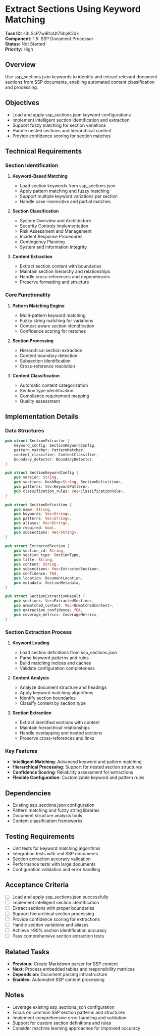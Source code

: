 # Extract Sections Using Keyword Matching

**Task ID:** s3LScP7wiB1oQt7SbpK2dk  
**Component:** 1.5: SSP Document Processor  
**Status:** Not Started  
**Priority:** High  

## Overview

Use ssp_sections.json keywords to identify and extract relevant document sections from SSP documents, enabling automated content classification and processing.

## Objectives

- Load and apply ssp_sections.json keyword configurations
- Implement intelligent section identification and extraction
- Support fuzzy matching for section variations
- Handle nested sections and hierarchical content
- Provide confidence scoring for section matches

## Technical Requirements

### Section Identification
1. **Keyword-Based Matching**
   - Load section keywords from ssp_sections.json
   - Apply pattern matching and fuzzy matching
   - Support multiple keyword variations per section
   - Handle case-insensitive and partial matches

2. **Section Classification**
   - System Overview and Architecture
   - Security Controls Implementation
   - Risk Assessment and Management
   - Incident Response Procedures
   - Contingency Planning
   - System and Information Integrity

3. **Content Extraction**
   - Extract section content with boundaries
   - Maintain section hierarchy and relationships
   - Handle cross-references and dependencies
   - Preserve formatting and structure

### Core Functionality
1. **Pattern Matching Engine**
   - Multi-pattern keyword matching
   - Fuzzy string matching for variations
   - Context-aware section identification
   - Confidence scoring for matches

2. **Section Processing**
   - Hierarchical section extraction
   - Content boundary detection
   - Subsection identification
   - Cross-reference resolution

3. **Content Classification**
   - Automatic content categorization
   - Section type identification
   - Compliance requirement mapping
   - Quality assessment

## Implementation Details

### Data Structures
```rust
pub struct SectionExtractor {
    keyword_config: SectionKeywordConfig,
    pattern_matcher: PatternMatcher,
    content_classifier: ContentClassifier,
    boundary_detector: BoundaryDetector,
}

pub struct SectionKeywordConfig {
    pub version: String,
    pub sections: HashMap<String, SectionDefinition>,
    pub patterns: Vec<KeywordPattern>,
    pub classification_rules: Vec<ClassificationRule>,
}

pub struct SectionDefinition {
    pub name: String,
    pub keywords: Vec<String>,
    pub patterns: Vec<String>,
    pub aliases: Vec<String>,
    pub required: bool,
    pub subsections: Vec<String>,
}

pub struct ExtractedSection {
    pub section_id: String,
    pub section_type: SectionType,
    pub title: String,
    pub content: String,
    pub subsections: Vec<ExtractedSection>,
    pub confidence: f64,
    pub location: DocumentLocation,
    pub metadata: SectionMetadata,
}

pub struct SectionExtractionResult {
    pub sections: Vec<ExtractedSection>,
    pub unmatched_content: Vec<UnmatchedContent>,
    pub extraction_confidence: f64,
    pub coverage_metrics: CoverageMetrics,
}
```

### Section Extraction Process
1. **Keyword Loading**
   - Load section definitions from ssp_sections.json
   - Parse keyword patterns and rules
   - Build matching indices and caches
   - Validate configuration completeness

2. **Content Analysis**
   - Analyze document structure and headings
   - Apply keyword matching algorithms
   - Identify section boundaries
   - Classify content by section type

3. **Section Extraction**
   - Extract identified sections with content
   - Maintain hierarchical relationships
   - Handle overlapping and nested sections
   - Preserve cross-references and links

### Key Features
- **Intelligent Matching**: Advanced keyword and pattern matching
- **Hierarchical Processing**: Support for nested section structures
- **Confidence Scoring**: Reliability assessment for extractions
- **Flexible Configuration**: Customizable keyword and pattern rules

## Dependencies

- Existing ssp_sections.json configuration
- Pattern matching and fuzzy string libraries
- Document structure analysis tools
- Content classification frameworks

## Testing Requirements

- Unit tests for keyword matching algorithms
- Integration tests with real SSP documents
- Section extraction accuracy validation
- Performance tests with large documents
- Configuration validation and error handling

## Acceptance Criteria

- [ ] Load and apply ssp_sections.json successfully
- [ ] Implement intelligent section identification
- [ ] Extract sections with proper boundaries
- [ ] Support hierarchical section processing
- [ ] Provide confidence scoring for extractions
- [ ] Handle section variations and aliases
- [ ] Achieve >90% section identification accuracy
- [ ] Pass comprehensive section extraction tests

## Related Tasks

- **Previous:** Create Markdown parser for SSP content
- **Next:** Process embedded tables and responsibility matrices
- **Depends on:** Document parsing infrastructure
- **Enables:** Automated SSP content processing

## Notes

- Leverage existing ssp_sections.json configuration
- Focus on common SSP section patterns and structures
- Implement comprehensive error handling and validation
- Support for custom section definitions and rules
- Consider machine learning approaches for improved accuracy
